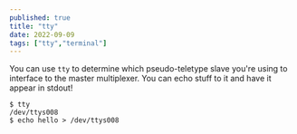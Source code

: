 ```yaml
---
published: true
title: "tty"
date: 2022-09-09
tags: ["tty","terminal"]
---
```


You can use `tty` to determine which pseudo-teletype slave you're using to
interface to the master multiplexer. You can echo stuff to it and have it
appear in stdout!

```
$ tty
/dev/ttys008
$ echo hello > /dev/ttys008
```
